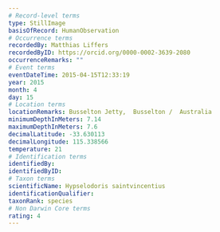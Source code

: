 ```yaml
---
# Record-level terms
type: StillImage
basisOfRecord: HumanObservation
# Occurrence terms
recordedBy: Matthias Liffers
recordedByID: https://orcid.org/0000-0002-3639-2080
occurrenceRemarks: ""
# Event terms
eventDateTime: 2015-04-15T12:33:19
year: 2015
month: 4
day: 15
# Location terms
locationRemarks: Busselton Jetty,  Busselton /  Australia
minimumDepthInMeters: 7.14
maximumDepthInMeters: 7.6
decimalLatitude: -33.630113
decimalLongitude: 115.338566
temperature: 21
# Identification terms
identifiedBy: 
identifiedByID: 
# Taxon terms
scientificName: Hypselodoris saintvincentius
identificationQualifier: 
taxonRank: species
# Non Darwin Core terms
rating: 4
---
```

